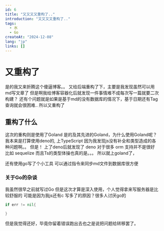 ```yaml
---
id: 6
title: "又又又又重构了.."
introduction: "又又又又重构了.."
tags:
  - 水
  - Go
createAt: "2024-12-08"
lang: "jp"
links: []
---
```

# 又重构了

是的我又来折腾这个傻逼博客。。
又给后端重构了下，主要是我发现虽然可以用md写文章了
但是啊我给博客容器化后就发现一件事情难不成每次写一篇就要二次构建？
还有个问题就是如果是基于md的没有数据库的情况下，基于日期还有Tag查询就会很困难..
所以又重构了

## 重构了什么

这次的重构则是使用了Goland
是的及其先进的Goland，为什么使用Goland呢？
我本来是打算使用deno的, 上TypeScript 因为我发现js没有补全和类型造成的各种问题啊。。
但是！ 上了deno后就发现了 deno 对于很多 orm 支持并不是很好 比如 sequelize
而且Ts的类型体操也真的是。。。
所以就上goland了，

还有使用go写了个小工具
可以通过指令来同步md文件到数据库很方便

### 关于Go的杂谈

我虽然很早之前就写过Go 
但是这次才算是深入使用，个人觉得拿来写服务器是比较舒服的
可能是因为我js还有c 写多了的原因？很多人讨厌go的
```go
if err != nil{

}
```
但是我觉得还好，毕竟你留着错误跑出去也之是说把问题给转移罢了。


